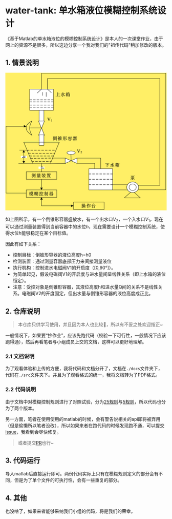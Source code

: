 # water-tank: 单水箱液位模糊控制系统设计

《基于Matlab的单水箱液位的模糊控制系统设计》是本人的一次课堂作业，由于网上的资源不是很多，所以这边分享一个我对我们的"祖传代码"稍加修改的版本。

## 1. 情景说明

![scenario](./static/scenario.png)

如上图所示，有一个倒锥形容器盛放水，有一个出水口$V_2$，一个入水口$V_1$，现在可以通过测量装置得到当前容器中的水位$h$，现在需要设计一个模糊控制系统，使得水位$h$能够稳定在某个目标值。

因此有如下关系：

* 控制目标：倒锥形容器的液位高度h=h0
* 检测装置：通过测量容器底部压力来间接测量液位
* 执行机构：控制进水电磁阀V1的开启度（[0,90°]）。
* 为简单起见，假设电磁阀V1的开启度与进水量间呈线性关系（即上水箱的液位恒定）。
* 注意：受控对象是倒锥形容器，其液位高度h和进水量Q间的关系不是线性关系。电磁阀V2的开度固定，但出水量与倒锥形容器的液位高度成正比。

## 2. 仓库说明

> 本仓库只供学习使用，并且因为本人也比较🥦，所以有不妥之处欢迎指正~

一般情况下，如果要“抄作业”，应该先跑代码（校验一下可行性，一般情况下应该跑得通），然后再看笔者与小组成员上交的文档，这样可以更好地理解。

### 2.1 文档说明

为了观看体验和上传的方便，我将代码和文档分开了，文档在`./docs`文件夹下，代码在`./src`文件夹下。并且为了观看格式的统一，我将文档转为了PDF格式。

### 2.2 代码说明

由于文档中对模糊控制规则进行了对照试验，分为[25规则](./src/main.m)与[5规则](./src/test.m)，所以代码也分为了两个版本。

另一方面，笔者在使用使用的matlab的时候，会有警告说相关的api即将被弃用（但是偷懒所以笔者没改），所以如果来者在跑代码的时候发现跑不通，可以提交[issue](https://github.com/SAKURA-CAT/water-tank/issues)，我看到会尽快修复。

> 或者提交[PR](https://github.com/SAKURA-CAT/water-tank/pulls)也行~

## 3. 代码运行

导入matlab后直接运行即可。两份代码实际上只有在模糊规则定义的部分会有不同，但是为了单个文件的可执行性，会有一些重复的部分。

## 4. 其他

也没啥了，如果来者能够采纳我们小组的代码，将是我们的荣幸。
